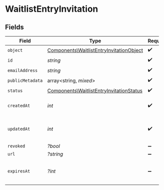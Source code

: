 # WaitlistEntryInvitation


## Fields

| Field                                                                                                | Type                                                                                                 | Required                                                                                             | Description                                                                                          | Example                                                                                              |
| ---------------------------------------------------------------------------------------------------- | ---------------------------------------------------------------------------------------------------- | ---------------------------------------------------------------------------------------------------- | ---------------------------------------------------------------------------------------------------- | ---------------------------------------------------------------------------------------------------- |
| `object`                                                                                             | [Components\WaitlistEntryInvitationObject](../../Models/Components/WaitlistEntryInvitationObject.md) | :heavy_check_mark:                                                                                   | N/A                                                                                                  |                                                                                                      |
| `id`                                                                                                 | *string*                                                                                             | :heavy_check_mark:                                                                                   | N/A                                                                                                  |                                                                                                      |
| `emailAddress`                                                                                       | *string*                                                                                             | :heavy_check_mark:                                                                                   | N/A                                                                                                  |                                                                                                      |
| `publicMetadata`                                                                                     | array<string, *mixed*>                                                                               | :heavy_check_mark:                                                                                   | N/A                                                                                                  |                                                                                                      |
| `status`                                                                                             | [Components\WaitlistEntryInvitationStatus](../../Models/Components/WaitlistEntryInvitationStatus.md) | :heavy_check_mark:                                                                                   | N/A                                                                                                  | pending                                                                                              |
| `createdAt`                                                                                          | *int*                                                                                                | :heavy_check_mark:                                                                                   | Unix timestamp of creation.<br/>                                                                     |                                                                                                      |
| `updatedAt`                                                                                          | *int*                                                                                                | :heavy_check_mark:                                                                                   | Unix timestamp of last update.<br/>                                                                  |                                                                                                      |
| `revoked`                                                                                            | *?bool*                                                                                              | :heavy_minus_sign:                                                                                   | N/A                                                                                                  | false                                                                                                |
| `url`                                                                                                | *?string*                                                                                            | :heavy_minus_sign:                                                                                   | N/A                                                                                                  |                                                                                                      |
| `expiresAt`                                                                                          | *?int*                                                                                               | :heavy_minus_sign:                                                                                   | Unix timestamp of expiration.<br/>                                                                   |                                                                                                      |